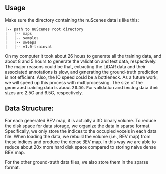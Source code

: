 ## Usage
Make sure the directory containing the nuScenes data is like this:
```
|-- path to nuScenes root directory
|   |-- maps
|   |-- samples
|   |-- sweeps
|   |-- v1.0-trainval
```

On my computer it took about 26 hours to generate all the training data, and about 8 and 5 hours to generate the validation and test data, respectively. The major reasons could be that, extracting the LiDAR data and their associated annotations is slow, and generating the ground-truth prediction is not efficient. Also, the IO speed could be a bottleneck.
As a future work, we will speed up this process with multiprocessing.
The size of the generated training data is about 26.5G. For validation and testing data their sizes are 2.5G and 6.5G, respectively.

## Data Structure:
For each generated BEV map, it is actually a 3D binary volume. To reduce the disk space for data storage, we organize the data in sparse format. Specifically, we only store the indices to the occupied voxels in each data file. When loading the data, we rebuild the volume (i.e., BEV map) from these indices and produce the dense BEV map. In this way we are able to reduce about 20x more hard disk space compared to storing naive dense BEV map.

For the other ground-truth data files, we also store them in the sparse format.
